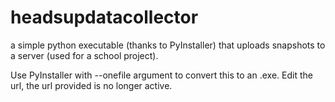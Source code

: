 # headsupdatacollector
a simple python executable (thanks to PyInstaller) that uploads snapshots to a server (used for a school project).

Use PyInstaller with --onefile argument to convert this to an .exe.
Edit the url, the url provided is no longer active.
